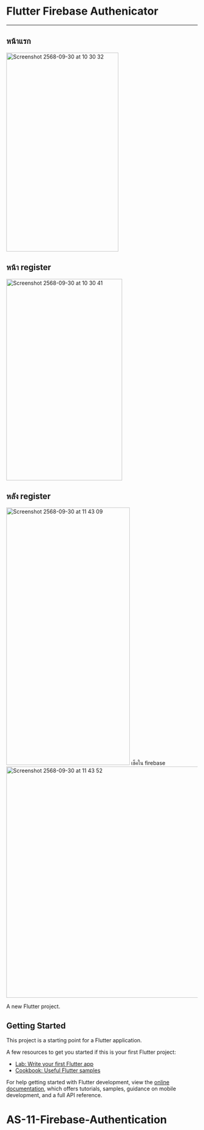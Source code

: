 # Flutter Firebase Authenicator
---
## หน้าแรก
<img width="295" height="522" alt="Screenshot 2568-09-30 at 10 30 32" src="https://github.com/user-attachments/assets/7c6ef3b4-9bd3-4534-8534-d1f84acb95e9" />

## หน้า register
<img width="305" height="529" alt="Screenshot 2568-09-30 at 10 30 41" src="https://github.com/user-attachments/assets/d0213d7b-43ec-46d9-910c-b06875ca52dd" />

## หลัง register
<img width="325" height="676" alt="Screenshot 2568-09-30 at 11 43 09" src="https://github.com/user-attachments/assets/0fe40896-4c77-4b91-a1da-8dc0a2adb19b" />
เช็คใน firebase
<img width="1440" height="607" alt="Screenshot 2568-09-30 at 11 43 52" src="https://github.com/user-attachments/assets/c22dcc83-78c8-487b-ab9f-4357560383ed" />



A new Flutter project.

## Getting Started

This project is a starting point for a Flutter application.

A few resources to get you started if this is your first Flutter project:

- [Lab: Write your first Flutter app](https://docs.flutter.dev/get-started/codelab)
- [Cookbook: Useful Flutter samples](https://docs.flutter.dev/cookbook)

For help getting started with Flutter development, view the
[online documentation](https://docs.flutter.dev/), which offers tutorials,
samples, guidance on mobile development, and a full API reference.
# AS-11-Firebase-Authentication
